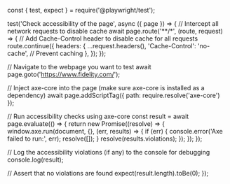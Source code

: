 const { test, expect } = require('@playwright/test');

test('Check accessibility of the page', async ({ page }) => {
  // Intercept all network requests to disable cache
  await page.route('**/*', (route, request) => {
    // Add Cache-Control header to disable cache for all requests
    route.continue({
      headers: {
        ...request.headers(),
        'Cache-Control': 'no-cache', // Prevent caching
      },
    });
  });

  // Navigate to the webpage you want to test
  await page.goto('https://www.fidelity.com/');

  // Inject axe-core into the page (make sure axe-core is installed as a dependency)
  await page.addScriptTag({ path: require.resolve('axe-core') });

  // Run accessibility checks using axe-core
  const result = await page.evaluate(() => {
    return new Promise((resolve) => {
      window.axe.run(document, {}, (err, results) => {
        if (err) {
          console.error('Axe failed to run:', err);
          resolve([]);
        }
        resolve(results.violations);
      });
    });
  });

  // Log the accessibility violations (if any) to the console for debugging
  console.log(result);

  // Assert that no violations are found
  expect(result.length).toBe(0);
});

